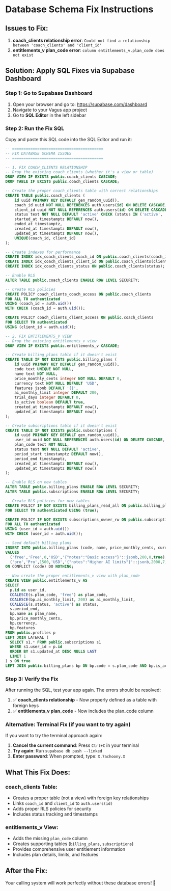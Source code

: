 # Database Schema Fix Instructions

## Issues to Fix:
1. **coach_clients relationship error**: `Could not find a relationship between 'coach_clients' and 'client_id'`
2. **entitlements_v plan_code error**: `column entitlements_v.plan_code does not exist`

## Solution: Apply SQL Fixes via Supabase Dashboard

### Step 1: Go to Supabase Dashboard
1. Open your browser and go to: https://supabase.com/dashboard
2. Navigate to your Vagus app project
3. Go to **SQL Editor** in the left sidebar

### Step 2: Run the Fix SQL
Copy and paste this SQL code into the SQL Editor and run it:

```sql
-- ========================================
-- FIX DATABASE SCHEMA ISSUES
-- ========================================

-- 1. FIX COACH_CLIENTS RELATIONSHIP
-- Drop the existing coach_clients (whether it's a view or table)
DROP VIEW IF EXISTS public.coach_clients CASCADE;
DROP TABLE IF EXISTS public.coach_clients CASCADE;

-- Create the proper coach_clients table with correct relationships
CREATE TABLE public.coach_clients (
    id uuid PRIMARY KEY DEFAULT gen_random_uuid(),
    coach_id uuid NOT NULL REFERENCES auth.users(id) ON DELETE CASCADE,
    client_id uuid NOT NULL REFERENCES auth.users(id) ON DELETE CASCADE,
    status text NOT NULL DEFAULT 'active' CHECK (status IN ('active', 'inactive', 'pending')),
    started_at timestamptz DEFAULT now(),
    ended_at timestamptz,
    created_at timestamptz DEFAULT now(),
    updated_at timestamptz DEFAULT now(),
    UNIQUE(coach_id, client_id)
);

-- Create indexes for performance
CREATE INDEX idx_coach_clients_coach_id ON public.coach_clients(coach_id);
CREATE INDEX idx_coach_clients_client_id ON public.coach_clients(client_id);
CREATE INDEX idx_coach_clients_status ON public.coach_clients(status);

-- Enable RLS
ALTER TABLE public.coach_clients ENABLE ROW LEVEL SECURITY;

-- Create RLS policies
CREATE POLICY coach_clients_coach_access ON public.coach_clients
FOR ALL TO authenticated
USING (coach_id = auth.uid())
WITH CHECK (coach_id = auth.uid());

CREATE POLICY coach_clients_client_access ON public.coach_clients
FOR SELECT TO authenticated
USING (client_id = auth.uid());

-- 2. FIX ENTITLEMENTS_V VIEW
-- Drop the existing entitlements_v view
DROP VIEW IF EXISTS public.entitlements_v CASCADE;

-- Create billing_plans table if it doesn't exist
CREATE TABLE IF NOT EXISTS public.billing_plans (
    id uuid PRIMARY KEY DEFAULT gen_random_uuid(),
    code text UNIQUE NOT NULL,
    name text NOT NULL,
    price_monthly_cents integer NOT NULL DEFAULT 0,
    currency text NOT NULL DEFAULT 'USD',
    features jsonb DEFAULT '{}',
    ai_monthly_limit integer DEFAULT 200,
    trial_days integer DEFAULT 0,
    is_active boolean DEFAULT true,
    created_at timestamptz DEFAULT now(),
    updated_at timestamptz DEFAULT now()
);

-- Create subscriptions table if it doesn't exist
CREATE TABLE IF NOT EXISTS public.subscriptions (
    id uuid PRIMARY KEY DEFAULT gen_random_uuid(),
    user_id uuid NOT NULL REFERENCES auth.users(id) ON DELETE CASCADE,
    plan_code text NOT NULL,
    status text NOT NULL DEFAULT 'active',
    period_start timestamptz DEFAULT now(),
    period_end timestamptz,
    created_at timestamptz DEFAULT now(),
    updated_at timestamptz DEFAULT now()
);

-- Enable RLS on new tables
ALTER TABLE public.billing_plans ENABLE ROW LEVEL SECURITY;
ALTER TABLE public.subscriptions ENABLE ROW LEVEL SECURITY;

-- Create RLS policies for new tables
CREATE POLICY IF NOT EXISTS billing_plans_read_all ON public.billing_plans
FOR SELECT TO authenticated USING (true);

CREATE POLICY IF NOT EXISTS subscriptions_owner_rw ON public.subscriptions
FOR ALL TO authenticated
USING (user_id = auth.uid())
WITH CHECK (user_id = auth.uid());

-- Seed default billing plans
INSERT INTO public.billing_plans (code, name, price_monthly_cents, currency, features, ai_monthly_limit, trial_days, is_active)
VALUES
  ('free','Free',0,'USD','{"notes":"Basic access"}'::jsonb,200,0,true),
  ('pro','Pro',1500,'USD','{"notes":"Higher AI limits"}'::jsonb,2000,7,true)
ON CONFLICT (code) DO NOTHING;

-- Now create the proper entitlements_v view with plan_code
CREATE VIEW public.entitlements_v AS
SELECT
  p.id as user_id,
  COALESCE(s.plan_code, 'free') as plan_code,
  COALESCE(bp.ai_monthly_limit, 200) as ai_monthly_limit,
  COALESCE(s.status, 'active') as status,
  s.period_end,
  bp.name as plan_name,
  bp.price_monthly_cents,
  bp.currency,
  bp.features
FROM public.profiles p
LEFT JOIN LATERAL (
  SELECT s1.* FROM public.subscriptions s1
  WHERE s1.user_id = p.id
  ORDER BY s1.updated_at DESC NULLS LAST
  LIMIT 1
) s ON true
LEFT JOIN public.billing_plans bp ON bp.code = s.plan_code AND bp.is_active = true;
```

### Step 3: Verify the Fix
After running the SQL, test your app again. The errors should be resolved:

1. ✅ **coach_clients relationship** - Now properly defined as a table with foreign keys
2. ✅ **entitlements_v plan_code** - Now includes the plan_code column

### Alternative: Terminal Fix (if you want to try again)
If you want to try the terminal approach again:

1. **Cancel the current command**: Press `Ctrl+C` in your terminal
2. **Try again**: Run `supabase db push --linked`
3. **Enter password**: When prompted, type: `X.7achoony.X`

## What This Fix Does:

### coach_clients Table:
- Creates a proper table (not a view) with foreign key relationships
- Links `coach_id` and `client_id` to `auth.users(id)`
- Adds proper RLS policies for security
- Includes status tracking and timestamps

### entitlements_v View:
- Adds the missing `plan_code` column
- Creates supporting tables (`billing_plans`, `subscriptions`)
- Provides comprehensive user entitlement information
- Includes plan details, limits, and features

## After the Fix:
Your calling system will work perfectly without these database errors! 🚀
